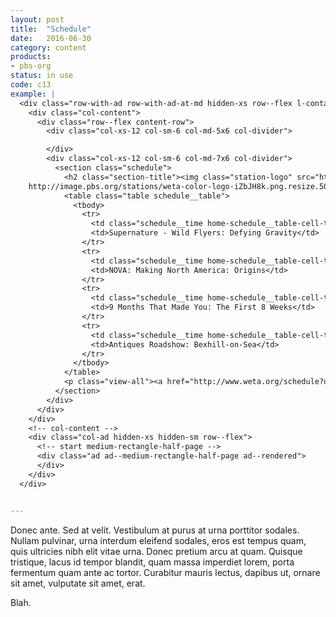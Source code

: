 ```yaml
---
layout: post
title:  "Schedule"
date:   2016-06-30
category: content
products:
- pbs-org
status: in use
code: c13
example: |
  <div class="row-with-ad row-with-ad-at-md hidden-xs row--flex l-container__inner">
    <div class="col-content">
      <div class="row--flex content-row">
        <div class="col-xs-12 col-sm-6 col-md-5x6 col-divider">

        </div>
        <div class="col-xs-12 col-sm-6 col-md-7x6 col-divider">
          <section class="schedule">
            <h2 class="section-title"><img class="station-logo" src="http://image.pbs.org/stations/weta-color-logo-iZbJH8k.png.resize.250x125.png" srcset="http://image.pbs.org/stations/weta-color-logo-iZbJH8k.png.resize.250x125.png,
    http://image.pbs.org/stations/weta-color-logo-iZbJH8k.png.resize.500x250.png 2x" width="74" alt="WETA"><span class="schedule-title">What’s on Now</span></h2>
            <table class="table schedule__table">
              <tbody>
                <tr>
                  <td class="schedule__time home-schedule__table-cell-time schedule__time--formatted">2:00 PM</td>
                  <td>Supernature - Wild Flyers: Defying Gravity</td>
                </tr>
                <tr>
                  <td class="schedule__time home-schedule__table-cell-time schedule__time--formatted">3:00 PM</td>
                  <td>NOVA: Making North America: Origins</td>
                </tr>
                <tr>
                  <td class="schedule__time home-schedule__table-cell-time schedule__time--formatted">4:00 PM</td>
                  <td>9 Months That Made You: The First 8 Weeks</td>
                </tr>
                <tr>
                  <td class="schedule__time home-schedule__table-cell-time schedule__time--formatted">5:00 PM</td>
                  <td>Antiques Roadshow: Bexhill-on-Sea</td>
                </tr>
              </tbody>
            </table>
            <p class="view-all"><a href="http://www.weta.org/schedule?utm_source=whats_on_module&amp;utm_medium=full_schedule&amp;utm_campaign=pbs_homepage" target="_blank">Full Schedule</a></p>
          </section>
        </div>
      </div>
    </div>
    <!-- col-content -->
    <div class="col-ad hidden-xs hidden-sm row--flex">
      <!-- start medium-rectangle-half-page -->
      <div class="ad ad--medium-rectangle-half-page ad--rendered">
      </div>
    </div>
  </div>


---
```


Donec ante. Sed at velit. Vestibulum at purus at urna porttitor sodales. Nullam pulvinar, urna interdum eleifend sodales, eros est tempus quam, quis ultricies nibh elit vitae urna. Donec pretium arcu at quam. Quisque tristique, lacus id tempor blandit, quam massa imperdiet lorem, porta fermentum quam ante ac tortor. Curabitur mauris lectus, dapibus ut, ornare sit amet, vulputate sit amet, erat.

Blah.


